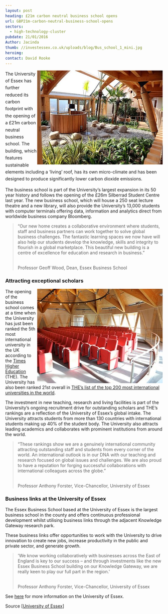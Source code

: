 ```yaml
---
layout: post
heading: £21m carbon neutral business school opens
url: GBP21m-carbon-neutral-business-school-opens
sectors:
  - high-technology-cluster 
pubdate: 21/01/2016
Author: Jacinda
thumb: //investessex.co.uk/uploads/blog/Bus_school_1_mini.jpg
heroimg: 
contact: David Rooke
---
```

<p><span style='line-height: 1.6;'><img alt='University of Essex business school' src='../uploads/blog/16646541259_94f75ae2d3_400.jpg' style='width: 400px; height: 300px; margin-left: 2px; margin-right: 2px; float: right;'/>The University of Essex has further reduced its carbon footprint with the opening of a £21m carbon neutral business school. The building, which features sustainable elements including a ‘living’ roof, has its own micro-climate and has been designed to produce significantly lower carbon dioxide emissions.</span></p><p>The business school is part of the University’s largest expansion in its 50 year history and follows the opening of the £26m Silberrad Student Centre last year. The new business school, which will house a 250 seat lecture theatre and a new library, will also provide the University’s 13,000 students with computer terminals offering data, information and analytics direct from worldwide business company Bloomberg.</p><blockquote><p>“Our new home creates a collaborative environment where students, staff and business partners can work together to solve global business challenges. The fantastic learning spaces we now have will also help our students develop the knowledge, skills and integrity to flourish in a global marketplace. This beautiful new building is a centre of excellence for education and research in business.”</p><p><br/>Professor Geoff Wood, Dean, Essex Business School</p></blockquote><h3>Attracting exceptional scholars</h3><p><img alt='University of Essex business school' src='../uploads/blog/Bus_School_2_400.jpg' style='width: 400px; height: 301px; margin-left: 2px; margin-right: 2px; float: right;'/>The opening of the business school comes at a time when the University has just been ranked the 5th most international university in the UK according to the <a href='https://www.timeshighereducation.com/world-university-rankings'>Times Higher Education</a> (THE). The University has also been ranked 21st overall in <a href='https://www.timeshighereducation.com/world-university-rankings' target='_blank'>THE’s list of the top 200 most international universities in the world</a>.</p><p>The investment in new teaching, research and living facilities is part of the University’s ongoing recruitment drive for outstanding scholars and THE’s rankings are a reflection of the University of Essex’s global intake. The University attracts students from more than 130 countries with international students making up 40% of the student body. The University also attracts leading academics and collaborates with prominent institutions from around the world.</p><blockquote><p>“These rankings show we are a genuinely international community attracting outstanding staff and students from every corner of the world. An international outlook is in our DNA with our teaching and research focused on global issues and challenges. We are also proud to have a reputation for forging successful collaborations with international colleagues across the globe.”</p><p><br/>Professor Anthony Forster, Vice-Chancellor, University of Essex</p></blockquote><h3>Business links at the University of Essex</h3><p>The Essex Business School based at the University of Essex is the largest business school in the county and offers continuous professional development whilst utilising business links through the adjacent Knowledge Gateway research park.</p><p>These business links offer opportunities to work with the University to drive innovation to create new jobs, increase productivity in the public and private sector, and generate growth.</p><blockquote><p>'We know working collaboratively with businesses across the East of England is key to our success – and through investments like the new Essex Business School building on our Knowledge Gateway, we are really keen to play our full part in the region.'</p><p><br/>Professor Anthony Forster, Vice-Chancellor, University of Essex</p></blockquote><p>See <a href='http://investessex.co.uk/studies/place-studies/university-of-essex'>here</a> for more information on the University of Essex.</p><p>Source [<a href='http://www.essex.ac.uk/events/event.aspx?e_id=9497'>University of Essex</a>]</p>